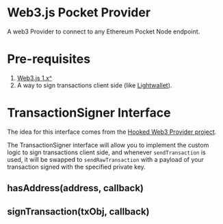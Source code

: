 # Web3.js Pocket Provider
A web3 Provider to connect to any Ethereum Pocket Node endpoint.

# Pre-requisites
1. [Web3.js 1.x^](https://web3js.readthedocs.io/en/1.0/)
2. A way to sign transactions client side (like [Lightwallet](https://github.com/ConsenSys/eth-lightwallet)).

# TransactionSigner Interface
The idea for this interface comes from the [Hooked Web3 Provider project](https://github.com/ConsenSys/hooked-web3-provider).

The TransactionSigner interface will allow you to implement the custom logic to sign transactions client side, and whenever `sendTransaction` is used, it will be swapped to `sendRawTransaction` with a payload of your transaction signed with the specified private key.

## hasAddress(address, callback)

## signTransaction(txObj, callback)




